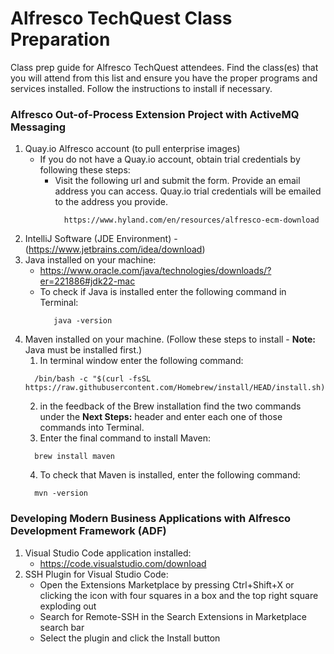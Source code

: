 # Alfresco TechQuest Class Preparation
Class prep guide for Alfresco TechQuest attendees. 
Find the class(es) that you will attend from this list and ensure you have the proper programs and services installed. Follow the instructions to install if necessary.

### Alfresco Out-of-Process Extension Project with ActiveMQ Messaging
1. Quay.io Alfresco account (to pull enterprise images)
   * If you do not have a Quay.io account, obtain trial credentials by following these steps:
     * Visit the following url and submit the form. Provide an email address you can access. Quay.io trial credentials will be emailed to the address you provide.
         ```
           https://www.hyland.com/en/resources/alfresco-ecm-download
         ```
3. IntelliJ Software (JDE Environment) - (https://www.jetbrains.com/idea/download)
4. Java installed on your machine: 
   * https://www.oracle.com/java/technologies/downloads/?er=221886#jdk22-mac
   * To check if Java is installed enter the following command in Terminal:
     ```
        java -version
     ```
5. Maven installed on your machine. (Follow these steps to install - **Note:** Java must be installed first.)
    1. In terminal window enter the following command:
    ```
      /bin/bash -c "$(curl -fsSL https://raw.githubusercontent.com/Homebrew/install/HEAD/install.sh)"
    ```
    2. in the feedback of the Brew installation find the two commands under the **Next Steps:** header and enter each one of those commands into Terminal.
    3. Enter the final command to install Maven:
    ```
      brew install maven
    ```
    4. To check that Maven is installed, enter the following command:
    ```
      mvn -version
    ```

### Developing Modern Business Applications with Alfresco Development Framework (ADF)
1. Visual Studio Code application installed:
   * https://code.visualstudio.com/download
2. SSH Plugin for Visual Studio Code:
   * Open the Extensions Marketplace by pressing Ctrl+Shift+X or clicking the icon with four squares in a box and the top right square exploding out
   * Search for Remote-SSH in the Search Extensions in Marketplace search bar
   * Select the plugin and click the Install button
